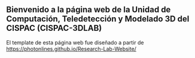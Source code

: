 
## Bienvenido a la página web de la Unidad de Computación, Teledetección y Modelado 3D del CISPAC (CISPAC-3DLAB)

El template de esta página web fue diseñado a partir de https://photonlines.github.io/Research-Lab-Website/
